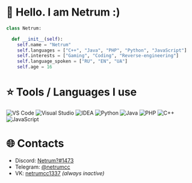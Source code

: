 # 👋 Hello. I am Netrum :)

```python
class Netrum:

  def __init__(self):
    self.name = "Netrum"
    self.languages = ["C++", "Java", "PHP", "Python", "JavaScript"]
    self.interests = ["Gaming", "Coding", "Reverse-engineering"]
    self.language_spoken = ["RU", "EN", "UA"]
    self.age = 16
```

# ⭐ Tools / Languages I use
![VS Code](https://img.shields.io/badge/Editor-VS_Code-informational?style=for-the-badge&logo=visual-studio-code&logoColor=white&color=6aa6f8)
![Visual Studio](https://img.shields.io/badge/Visual-Studio-informational?style=for-the-badge&logo=visual-studio&logoColor=white&color=6aa6f8)
![IDEA](https://img.shields.io/badge/Intellij-IDEA-informational?style=for-the-badge&logo=intellij-idea&logoColor=white&color=6aa6f8)
![Python](https://img.shields.io/badge/Code-Python-informational?style=for-the-badge&logo=python&logoColor=white&color=6aa6f8)
![Java](https://img.shields.io/badge/Code-Java-informational?style=for-the-badge&logo=java&logoColor=white&color=6aa6f8)
![PHP](https://img.shields.io/badge/Code-PHP-informational?style=for-the-badge&logo=php&logoColor=white&color=6aa6f8)
![C++](https://img.shields.io/badge/Code-C++-informational?style=for-the-badge&logo=C++&logoColor=white&color=6aa6f8)
![JavaScript](https://img.shields.io/badge/Code-javascript-informational?style=for-the-badge&logo=javascript&logoColor=white&color=6aa6f8)

# 🌐 Contacts
 - Discord: [Netrum?#1473](https://discordapp.com/users/1033410846057050272)
 - Telegram: [@netrumcc](https://t.me/netrumcc)
 - VK: [netrumcc1337](https://vk.com/netrumcc1337) *(always inactive)*
